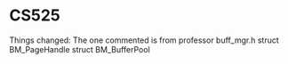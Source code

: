 # CS525

Things changed: The one commented is from professor
buff_mgr.h 
  struct BM_PageHandle
  struct BM_BufferPool  
